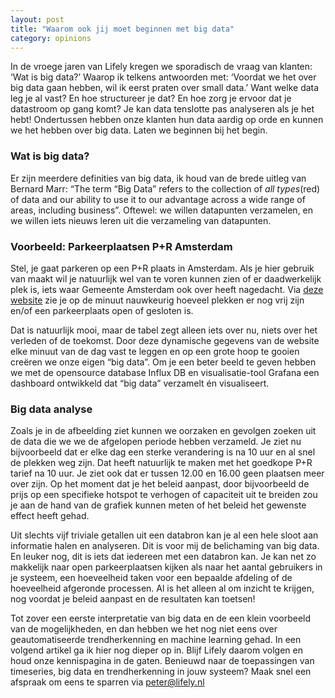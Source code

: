 ```yaml
---
layout: post
title: "Waarom ook jij moet beginnen met big data"
category: opinions
---
```


In de vroege jaren van Lifely kregen we sporadisch de vraag van klanten: ‘Wat is big data?’ Waarop ik telkens antwoorden met: ‘Voordat we het over big data gaan hebben, wil ik eerst praten over small data.’ Want welke data leg je al vast? En hoe structureer je dat? En hoe zorg je ervoor dat je datastroom op gang komt? Je kan data tenslotte pas analyseren als je het hebt! Ondertussen hebben onze klanten hun data aardig op orde en kunnen we het hebben over big data. Laten we beginnen bij het begin.

### Wat is big data?
Er zijn meerdere definities van big data, ik houd van de brede uitleg van Bernard Marr: “The term “Big Data” refers to the collection of _all types_(red) of data and our ability to use it to our advantage across a wide range of areas, including business”. Oftewel: we willen datapunten verzamelen, en we willen iets nieuws leren uit die verzameling van datapunten.

### Voorbeeld: Parkeerplaatsen P+R Amsterdam
Stel, je gaat parkeren op een P+R plaats in Amsterdam. Als je hier gebruik van maakt wil je natuurlijk wel van te voren kunnen zien of er daadwerkelijk plek is, iets waar Gemeente Amsterdam ook over heeft nagedacht. Via [deze website](https://penr.stachanov.com/penr/currentAvailability/index) zie je op de minuut nauwkeurig hoeveel plekken er nog vrij zijn en/of een parkeerplaats open of gesloten is.

Dat is natuurlijk mooi, maar de tabel zegt alleen iets over nu, niets over het verleden of de toekomst. Door deze dynamische gegevens van de website elke minuut van de dag vast te leggen en op een grote hoop te gooien creëren we onze eigen “big data”. Om je een beter beeld te geven hebben we met de opensource database Influx DB en visualisatie-tool Grafana een dashboard ontwikkeld dat “big data” verzamelt én visualiseert.

### Big data analyse 

Zoals je in de afbeelding ziet kunnen we oorzaken en gevolgen zoeken uit de data die we we de afgelopen periode hebben verzameld. Je ziet nu bijvoorbeeld dat er elke dag een sterke verandering is na 10 uur en al snel de plekken weg zijn. Dat heeft natuurlijk te maken met het goedkope P+R tarief na 10 uur. Je ziet ook dat er tussen 12.00 en 16.00 geen plaatsen meer over zijn. Op het moment dat je het beleid aanpast, door bijvoorbeeld de prijs op een specifieke hotspot te verhogen of capaciteit uit te breiden zou je aan de hand van de grafiek kunnen meten of het beleid het gewenste effect heeft gehad.

Uit slechts vijf triviale getallen uit een databron kan je al een hele sloot aan informatie halen en analyseren. Dit is voor mij de belichaming van big data. En leuker nog, dit is iets dat iedereen met een databron kan. Je kan net zo makkelijk naar open parkeerplaatsen kijken als naar het aantal gebruikers in je systeem, een hoeveelheid taken voor een bepaalde afdeling of de hoeveelheid afgeronde processen. Al is het alleen al om inzicht te krijgen, nog voordat je beleid aanpast en de resultaten kan toetsen!

Tot zover een eerste interpretatie van big data en de een klein voorbeeld van de mogelijkheden, en dan hebben we het nog niet eens over geautomatiseerde trendherkenning en machine learning gehad. In een volgend artikel ga ik hier nog dieper op in. Blijf Lifely daarom volgen en houd onze kennispagina in de gaten. Benieuwd naar de toepassingen van timeseries, big data en trendherkenning in jouw systeem? Maak snel een afspraak om eens te sparren via peter@lifely.nl 
